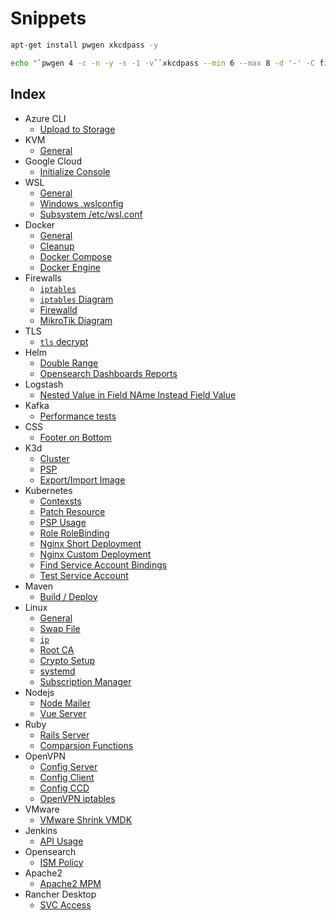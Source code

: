 # Snippets

```bash
apt-get install pwgen xkcdpass -y

echo "`pwgen 4 -c -n -y -s -1 -v``xkcdpass --min 6 --max 8 -d '-' -C first -n 2 -c 1``pwgen 4 -c -n -y -s -1 -v`"
```

## Index

- Azure CLI
  - [Upload to Storage](md-files/azure-cli/upload-to-storage.md)
- KVM
  - [General](md-files/kvm/general.md)
- Google Cloud
  - [Initialize Console](md-files/google-cloud/init-console.md)
- WSL
  - [General](md-files/wsl/general.md)
  - [Windows .wslconfig](md-files/wsl/wslconfig.md)
  - [Subsystem /etc/wsl.conf](md-files/wsl/wslconf.md)
- Docker
  - [General](md-files/docker/general.md)
  - [Cleanup](md-files/docker/cleanup.md)
  - [Docker Compose](md-files/docker/docker-compose.md)
  - [Docker Engine](md-files/docker/settings.md)
- Firewalls
  - [`iptables`](md-files/firewalls/iptables.md)
  - [`iptables` Diagram](md-files/firewalls/iptables-diagram.md)
  - [Firewalld](md-files/firewalls/firewalld.md)
  - [MikroTik Diagram](md-files/firewalls/mikrotik-diagram.md)
- TLS
  - [`tls` decrypt](md-files/tls/decrypt.md)
- Helm
  - [Double Range](md-files/helm/double-range.md)
  - [Opensearch Dashboards Reports](md-files/helm/osd-reports.md)
- Logstash
  - [Nested Value in Field NAme Instead Field Value](md-files/logstash/extract-nexted.md)
- Kafka
  - [Performance tests](md-files/kafka/performance-tests.md)
- CSS
  - [Footer on Bottom](md-files/css/footer-on-bottom.md)
- K3d
  - [Cluster](md-files/k3d/cluster.md)
  - [PSP](md-files/k3d/psp.md)
  - [Export/Import Image](md-files/k3d/export-import-image.md)
- Kubernetes
  - [Contexsts](md-files/kubernetes/contexts.md)
  - [Patch Resource](md-files/kubernetes/patch-resource.md)
  - [PSP Usage](md-files/kubernetes/psp-usage.md)
  - [Role RoleBinding](md-files/kubernetes/role-rolebinding.md)
  - [Nginx Short Deployment](md-files/kubernetes/nginx-short-deployment.md)
  - [Nginx Custom Deployment](md-files/kubernetes/nginx-custom-deployment.md)
  - [Find Service Account Bindings](md-files/kubernetes/find-service-account-bindings.md)
  - [Test Service Account](md-files/kubernetes/test-service-account.md)
- Maven
  - [Build / Deploy](md-files/maven/build-deploy.md)
- Linux
  - [General](md-files/linux/general.md)
  - [Swap File](md-files/linux/swap.md)
  - [`ip`](md-files/linux/ip.md)
  - [Root CA](md-files/linux/root-ca.md)
  - [Crypto Setup](md-files/linux/crypt-setup.md)
  - [systemd](md-files/linux/systemd.md)
  - [Subscription Manager](md-files/linux/subscription-manager.md)
- Nodejs
   - [Node Mailer](md-files/nodejs/nodemailer.md)
   - [Vue Server](md-files/nodejs/vue-server.md)
- Ruby
   - [Rails Server](md-files/ruby/rails-server.md)
   - [Comparsion Functions](md-files/ruby/comparsion-functions.md)
- OpenVPN
  - [Config Server](md-files/openvpn/server.md)
  - [Config Client](md-files/openvpn/client.md)
  - [Config CCD](md-files/openvpn/ccd.md)
  - [OpenVPN iptables](md-files/openvpn/iptables.sh)
- VMware
  - [VMware Shrink VMDK](md-files/vmware/shrink-vmdk.md)
- Jenkins
  - [API Usage](md-files/jenkins/api-usage.md)
- Opensearch
  - [ISM Policy](md-files/opensearch/ism-policy.md)
- Apache2
  - [Apache2 MPM](md-files/apache2/mpm.md)
- Rancher Desktop
  - [SVC Access](md-files/rancher-desktop/svc-access.md)
